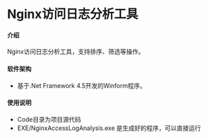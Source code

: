 # Nginx访问日志分析工具

#### 介绍
Nginx访问日志分析工具，支持排序、筛选等操作。

#### 软件架构
- 基于.Net Framework 4.5开发的Winform程序。

#### 使用说明
- Code目录为项目源代码
- EXE/NginxAccessLogAnalysis.exe 是生成好的程序，可以直接运行